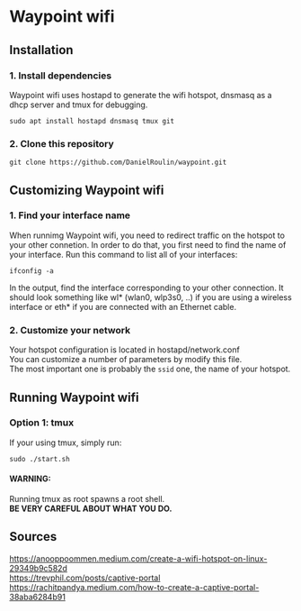 # Waypoint wifi

## Installation
### 1. Install dependencies
Waypoint wifi uses hostapd to generate the wifi hotspot, dnsmasq as a dhcp server and tmux for debugging.
```
sudo apt install hostapd dnsmasq tmux git
```

### 2. Clone this repository
```
git clone https://github.com/DanielRoulin/waypoint.git
```

## Customizing Waypoint wifi
### 1. Find your interface name
When runnimg Waypoint wifi, you need to redirect traffic on the hotspot to your other connetion. In order to do that, you first need to find the name of your interface. 
Run this command to list all of your interfaces:
```
ifconfig -a
```
In the output, find the interface corresponding to your other connection. It should look something like wl* (wlan0, wlp3s0, ..) if you are using a wireless interface  or eth* if you are connected with an Ethernet cable.

### 2. Customize your network
Your hotspot configuration is located in hostapd/network.conf  
You can customize a number of parameters by modify this file.  
The most important one is probably the ```ssid``` one, the name of your hotspot.


## Running Waypoint wifi
### Option 1: tmux
If your using tmux, simply run:
```
sudo ./start.sh
```

#### WARNING:
Running tmux as root spawns a root shell.  
**BE VERY CAREFUL ABOUT WHAT YOU DO.**

## Sources
https://anooppoommen.medium.com/create-a-wifi-hotspot-on-linux-29349b9c582d  
https://trevphil.com/posts/captive-portal  
https://rachitpandya.medium.com/how-to-create-a-captive-portal-38aba6284b91